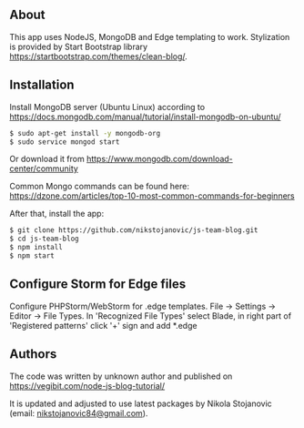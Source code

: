 About
-----

This app uses NodeJS, MongoDB and Edge templating to work.
Stylization is provided by Start Bootstrap library https://startbootstrap.com/themes/clean-blog/.

Installation
------------

Install MongoDB server (Ubuntu Linux) according to https://docs.mongodb.com/manual/tutorial/install-mongodb-on-ubuntu/

```bash
$ sudo apt-get install -y mongodb-org
$ sudo service mongod start
```

Or download it from https://www.mongodb.com/download-center/community

Common Mongo commands can be found here: https://dzone.com/articles/top-10-most-common-commands-for-beginners

After that, install the app:

```bash
$ git clone https://github.com/nikstojanovic/js-team-blog.git
$ cd js-team-blog
$ npm install
$ npm start
```

Configure Storm for Edge files
-------

Configure PHPStorm/WebStorm for .edge templates. File -> Settings -> Editor -> File Types. In 'Recognized File Types'
select Blade, in right part of 'Registered patterns' click '+' sign and add *.edge

Authors
-------

The code was written by unknown author and published on https://vegibit.com/node-js-blog-tutorial/

It is updated and adjusted to use latest packages by Nikola Stojanovic (email: nikstojanovic84@gmail.com).
